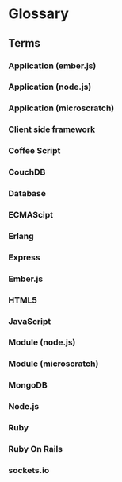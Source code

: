 # Glossary

## Terms

### Application (ember.js)

### Application (node.js)

### Application (microscratch)

### Client side framework

### Coffee Script

### CouchDB 

### Database

### ECMAScipt

### Erlang

### Express

### Ember.js

### HTML5

### JavaScript

### Module (node.js)

### Module (microscratch)

### MongoDB

### Node.js

### Ruby

### Ruby On Rails

### sockets.io

